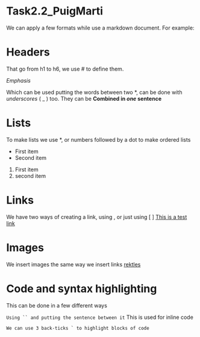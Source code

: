 # Task2.2_PuigMarti
We can apply a few formats while use a markdown document.
For example: 

# Headers
That go from h1 to h6, we use # to define them.

*Emphasis*

Which can be used putting the words between two *, can be done with _underscores_ ( _ ) too. They can be **Combined in _one_ sentence**

# Lists

To make lists we use *, or numbers followed by a dot to make ordered lists

* First item
* Second item

1. First item
2. second item

# Links

We have two ways of creating a link, using [ ]( ), or just using [ ]
[This is a test link](https://www.google.com)

# Images
We insert images the same way we insert links [rektles]

[rektles]: https://www.google.es/imgres?imgurl=https%3A%2F%2Fi.blogs.es%2Fee4814%2Frekkles-cry%2F450_1000.jpg&imgrefurl=https%3A%2F%2Fesports.xataka.com%2Flol-league-of-legends-1%2Frekkles-se-derrumba-en-la-derrota-de-fnatic-frente-a-royal&docid=OC45KIt1cWb6FM&tbnid=iSegJtj8bKmcVM%3A&vet=10ahUKEwiVhdTQ1o3eAhWJJcAKHSdlCEYQMwhUKBcwFw..i&w=450&h=251&bih=718&biw=756&q=uzi%20enfadado%20lol&ved=0ahUKEwiVhdTQ1o3eAhWJJcAKHSdlCEYQMwhUKBcwFw&iact=mrc&uact=8 "fotico"


# Code and syntax highlighting

This can be done in a few different ways

`Using `` and putting the sentence between it` 
This is used for inline code 

```
We can use 3 back-ticks ` to highlight blocks of code 
```